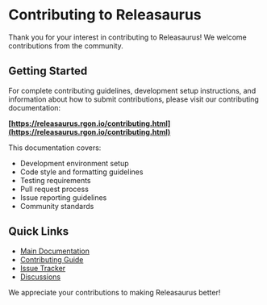 # Contributing to Releasaurus

Thank you for your interest in contributing to Releasaurus! We welcome
contributions from the community.

## Getting Started

For complete contributing guidelines, development setup instructions, and
information about how to submit contributions, please visit our contributing
documentation:

**[https://releasaurus.rgon.io/contributing.html](https://releasaurus.rgon.io/contributing.html)**

This documentation covers:

- Development environment setup
- Code style and formatting guidelines
- Testing requirements
- Pull request process
- Issue reporting guidelines
- Community standards

## Quick Links

- [Main Documentation](https://releasaurus.rgon.io)
- [Contributing Guide](https://releasaurus.rgon.io/contributing.html)
- [Issue Tracker](https://github.com/robgonnella/releasaurus/issues)
- [Discussions](https://github.com/robgonnella/releasaurus/discussions)

We appreciate your contributions to making Releasaurus better!
